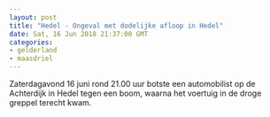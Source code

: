```yaml
---
layout: post
title: "Hedel - Ongeval met dodelijke afloop in Hedel"
date: Sat, 16 Jun 2018 21:37:00 GMT
categories: 
- gelderland 
- maasdriel 
---
```


Zaterdagavond 16 juni rond 21.00 uur botste een automobilist op de Achterdijk in Hedel tegen een boom, waarna het voertuig in de droge greppel terecht kwam.
